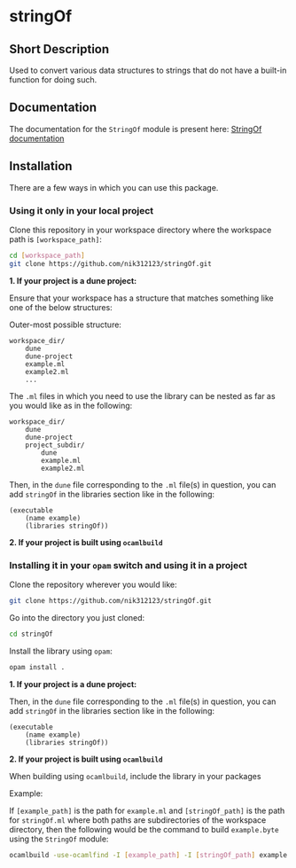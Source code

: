 # stringOf

## Short Description

Used to convert various data structures to strings that do not have a built-in function for doing such.

## Documentation

The documentation for the `StringOf` module is present here: [StringOf documentation](https://nik312123.github.io/ocamlLibDocs/stringOf/StringOf/)

## Installation

There are a few ways in which you can use this package.

### Using it only in your local project

Clone this repository in your workspace directory where the workspace path is `[workspace_path]`:

```bash
cd [workspace_path]
git clone https://github.com/nik312123/stringOf.git
```

**1\. If your project is a dune project:**

Ensure that your workspace has a structure that matches something like one of the below structures:

Outer-most possible structure:

```
workspace_dir/
    dune
    dune-project
    example.ml
    example2.ml
    ...
```

The `.ml` files in which you need to use the library can be nested as far as you would like as in the following:

```
workspace_dir/
    dune
    dune-project
    project_subdir/
        dune
        example.ml
        example2.ml
```

Then, in the `dune` file corresponding to the `.ml` file(s) in question, you can add `stringOf` in the libraries section like in the following:

```
(executable
    (name example)
    (libraries stringOf))
```

**2\. If your project is built using `ocamlbuild`**

### Installing it in your `opam` switch and using it in a project

Clone the repository wherever you would like:

```bash
git clone https://github.com/nik312123/stringOf.git
```

Go into the directory you just cloned:

```bash
cd stringOf
```

Install the library using `opam`:

```bash
opam install .
```

**1\. If your project is a dune project:**

Then, in the `dune` file corresponding to the `.ml` file(s) in question, you can add `stringOf` in the libraries section like in the following:

```
(executable
    (name example)
    (libraries stringOf))
```

**2\. If your project is built using `ocamlbuild`**

When building using `ocamlbuild`, include the library in your packages

Example:

If `[example_path]` is the path for `example.ml` and `[stringOf_path]` is the path for `stringOf.ml` where both paths are subdirectories of the workspace directory, then the following would be the command to build `example.byte` using the `StringOf` module:

```bash
ocamlbuild -use-ocamlfind -I [example_path] -I [stringOf_path] example.byte
```

